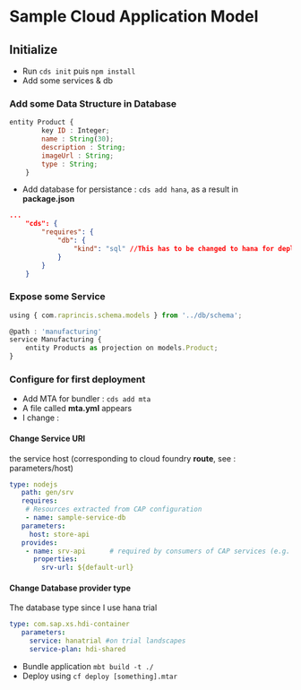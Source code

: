 # Sample Cloud Application Model

## Initialize
- Run `cds init` puis `npm install`
- Add some services & db

### Add some Data Structure in Database
```js
entity Product {
        key ID : Integer;
        name : String(30);
        description : String;
        imageUrl : String;
        type : String;
    }
```

- Add database for persistance : `cds add hana`, as a result in **package.json**
```json
...
    "cds": {
        "requires": {
            "db": {
                "kind": "sql" //This has to be changed to hana for deploiment
            }
        }
    }
```

### Expose some Service

```js
using { com.raprincis.schema.models } from '../db/schema';

@path : 'manufacturing'
service Manufacturing {
    entity Products as projection on models.Product;
}

```

### Configure for first deployment
- Add MTA for bundler : `cds add mta`
- A file called **mta.yml** appears
- I change : 

#### Change Service URI
the service host (corresponding to cloud foundry **route**, see : parameters/host)
```yml
type: nodejs
   path: gen/srv
   requires:
    # Resources extracted from CAP configuration
    - name: sample-service-db
   parameters:
     host: store-api
   provides:
    - name: srv-api      # required by consumers of CAP services (e.g. approuter)
      properties:
        srv-url: ${default-url}
```


#### Change Database provider type
The database type since I use hana trial

```yml
type: com.sap.xs.hdi-container
   parameters:
     service: hanatrial #on trial landscapes
     service-plan: hdi-shared
```


- Bundle application `mbt build -t ./`
- Deploy using `cf deploy [something].mtar`